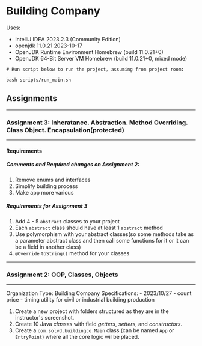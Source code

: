 # Building Company

Uses:

- IntelliJ IDEA 2023.2.3 (Community Edition)
- openjdk 11.0.21 2023-10-17
- OpenJDK Runtime Environment Homebrew (build 11.0.21+0)
- OpenJDK 64-Bit Server VM Homebrew (build 11.0.21+0, mixed mode)

```shell
# Run script below to run the project, assuming from project room:

bash scripts/run_main.sh
```

## Assignments

<hr />

### Assignment 3: Inheratance. Abstraction. Method Overriding. Class Object. Encapsulation(protected)

<hr />

#### Requirements

##### Comments and Required changes on Assignment 2:
1. Remove enums and interfaces
2. Simplify building process
3. Make app more various

##### Requirements for Assignment 3
1. Add 4 - 5 `abstract` classes to your project
2. Each `abstract` class should have at least 1 `abstract` method
3. Use polymorphism with your abstract classes(so some methods take as a parameter abstract class and then call some functions for it or it can be a field in another class)
4. `@Override` `toString()` method for your classes


<hr />

### Assignment 2: OOP, Classes, Objects

<hr />
Organization Type: Building Company
Specifications:
  - 2023/10/27
    - count price
    - timing utility for civil or industrial building production

1. Create a new project with folders structured as they are in the 
instructor's screenshot.
2. Create 10 Java _classes_ with field _getters_, _setters_, and 
_constructors_.
3. Create a `com.solvd.buildingco.Main` class (can be named `App` or `EntryPoint`) where
all the core logic wil be placed.







